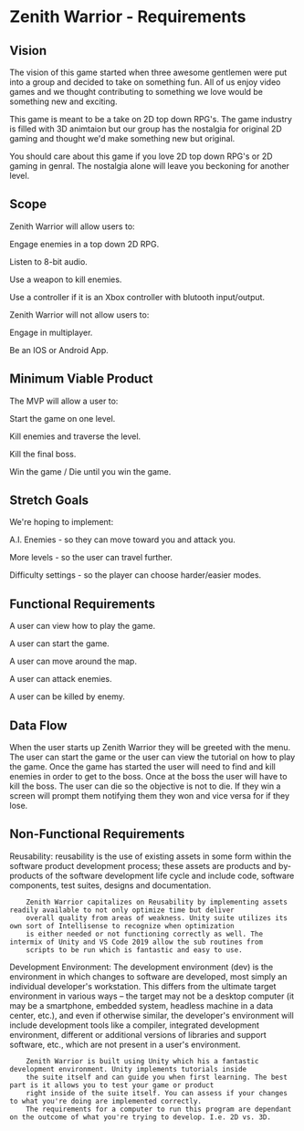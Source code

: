 # Zenith Warrior - Requirements

## Vision
The vision of this game started when three awesome gentlemen were put into a group and decided to take on something fun.
All of us enjoy video games and we thought contributing to something we love would be something new and exciting.

This game is meant to be a take on 2D top down RPG's. The game industry is filled with 3D animtaion but our group
has the nostalgia for original 2D gaming and thought we'd make something new but original.

You should care about this game if you love 2D top down RPG's or 2D gaming in genral. The nostalgia alone
will leave you beckoning for another level.


## Scope

Zenith Warrior will allow users to:

Engage enemies in a top down 2D RPG.

Listen to 8-bit audio.

Use a weapon to kill enemies.

Use a controller if it is an Xbox controller with blutooth input/output.



Zenith Warrior will not allow users to:

Engage in multiplayer.

Be an IOS or Android App.



## Minimum Viable Product

The MVP will allow a user to:

Start the game on one level.

Kill enemies and traverse the level.

Kill the final boss.

Win the game / Die until you win the game.


## Stretch Goals

We're hoping to implement:

A.I. Enemies - so they can move toward you and attack you.

More levels - so the user can travel further.

Difficulty settings - so the player can choose harder/easier modes.


## Functional Requirements

A user can view how to play the game.

A user can start the game.

A user can move around the map.

A user can attack enemies.

A user can be killed by enemy.



## Data Flow

When the user starts up Zenith Warrior they will be greeted with the menu. The user can start the game or 
the user can view the tutorial on how to play the game. Once the game has started the user will need to find and kill enemies in order to get to 
the boss. Once at the boss the user will have to kill the boss. The user can die so the objective is not to die. If they win a screen will prompt them
notifying them they won and vice versa for if they lose.



## Non-Functional Requirements

Reusability:  reusability is the use of existing assets in some form within the software product development process;
these assets are products and by-products of the software development life cycle and include code, software components, 
test suites, designs and documentation.

		Zenith Warrior capitalizes on Reusability by implementing assets readily available to not only optimize time but deliver 
		overall quality from areas of weakness. Unity suite utilizes its own sort of Intellisense to recognize when optimization
		is either needed or not functioning correctly as well. The intermix of Unity and VS Code 2019 allow the sub routines from 
		scripts to be run which is fantastic and easy to use.






Development Environment: The development environment (dev) is the environment in which changes to software are developed, 
most simply an individual developer's workstation. This differs from the ultimate target environment in various ways – the target may not be a desktop computer 
(it may be a smartphone, embedded system, headless machine in a data center, etc.), and even if otherwise similar, 
the developer's environment will include development tools like a compiler, integrated development environment, 
different or additional versions of libraries and support software, etc., which are not present in a user's environment.


		Zenith Warrior is built using Unity which his a fantastic development environment. Unity implements tutorials inside
		the suite itself and can guide you when first learning. The best part is it allows you to test your game or product
		right inside of the suite itself. You can assess if your changes to what you're doing are implemented correctly.
		The requirements for a computer to run this program are dependant on the outcome of what you're trying to develop. I.e. 2D vs. 3D.
